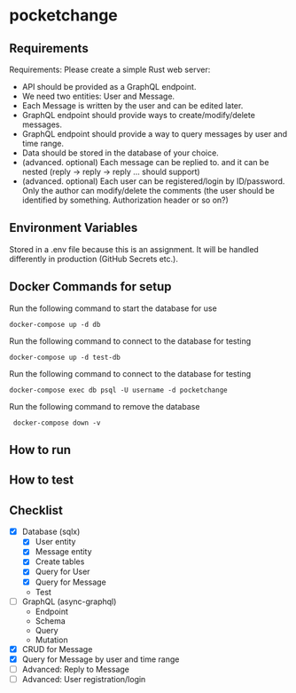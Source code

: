 # pocketchange

## Requirements
Requirements: Please create a simple Rust web server:
* API should be provided as a GraphQL endpoint.
* We need two entities: User and Message.
* Each Message is written by the user and can be edited later.
* GraphQL endpoint should provide ways to create/modify/delete messages.
* GraphQL endpoint should provide a way to query messages by user and time range.
* Data should be stored in the database of your choice.
* (advanced. optional) Each message can be replied to. and it can be nested (reply -> reply -> reply ... should support)
* (advanced. optional) Each user can be registered/login by ID/password. Only the author can modify/delete the comments (the user should be identified by something. Authorization header or so on?)

## Environment Variables
Stored in a .env file because this is an assignment. It will be handled differently in production (GitHub Secrets etc.).

## Docker Commands for setup 
Run the following command to start the database for use
```
docker-compose up -d db
```
Run the following command to connect to the database for testing
```
docker-compose up -d test-db
```
Run the following command to connect to the database for testing
```
docker-compose exec db psql -U username -d pocketchange
```
Run the following command to remove the database
```
 docker-compose down -v
```
## How to run


## How to test

## Checklist
- [x] Database (sqlx)
  - [X] User entity
  - [X] Message entity
  - [X] Create tables
  - [X] Query for User
  - [X] Query for Message
  - Test
- [ ] GraphQL (async-graphql)
  - Endpoint
  - Schema
  - Query
  - Mutation
- [X] CRUD for Message
- [X] Query for Message by user and time range
- [ ] Advanced: Reply to Message
- [ ] Advanced: User registration/login
